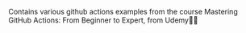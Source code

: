 Contains various github actions examples from the course Mastering GitHub Actions: From Beginner to Expert, from Udemy🚀🚀
